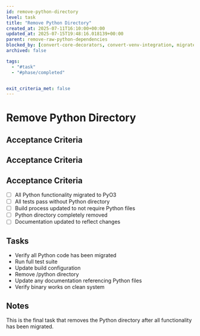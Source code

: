 ```yaml
---
id: remove-python-directory
level: task
title: "Remove Python Directory"
created_at: 2025-07-11T16:10:00+00:00
updated_at: 2025-07-15T19:48:16.018139+00:00
parent: remove-raw-python-dependencies
blocked_by: [convert-core-decorators, convert-venv-integration, migrate-docker-imports]
archived: false

tags:
  - "#task"
  - "#phase/completed"


exit_criteria_met: false
---
```


# Remove Python Directory

## Acceptance Criteria

## Acceptance Criteria

## Acceptance Criteria

- [ ] All Python functionality migrated to PyO3
- [ ] All tests pass without Python directory
- [ ] Build process updated to not require Python files
- [ ] Python directory completely removed
- [ ] Documentation updated to reflect changes

## Tasks

- Verify all Python code has been migrated
- Run full test suite
- Update build configuration
- Remove /python directory
- Update any documentation referencing Python files
- Verify binary works on clean system

## Notes

This is the final task that removes the Python directory after all functionality has been migrated.
